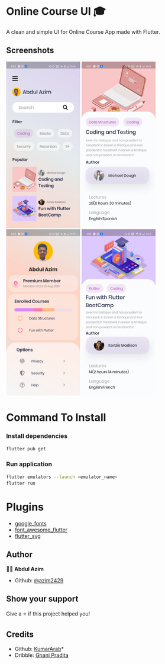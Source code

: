 # Online Course UI 🎓

<!-- ![Version](https://img.shields.io/badge/version-1.0.0+1-blue.svg?cacheSeconds=2592000) -->

A clean and simple UI for Online Course App made with Flutter.

## Screenshots

<p float="left">
<img src="assets/SS-1.jpg" width="200" height="450" />
<img src="assets/SS-2.jpg" width="200" height="450" />
<img src="assets/SS-3.jpg" width="200" height="450" />
<img src="assets/SS-4.jpg" width="200" height="450" />
</p>

# Command To Install

### Install dependencies

```sh
flutter pub get
```

### Run application

```sh
flutter emulators --launch <emulator_name>
flutter run
```

# Plugins

- [google_fonts](https://pub.dev/packages/google_fonts)
- [font_awesome_flutter](https://pub.dev/packages/font_awesome_flutter)
- [flutter_svg](https://pub.dev/packages/flutter_svg)

## Author

👨‍💻 **Abdul Azim**

* Github: [@azim2429](https://github.com/azim2429)

## Show your support

Give a ⭐️ if this project helped you!

## Credits

* Github: [KumarArab](https://github.com/KumarArab)*
* Dribble: [Ghani Pradita](https://dribbble.com/ghanipradita)

